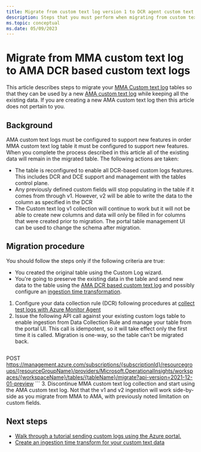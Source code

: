 ```yaml
---
title: Migrate from custom text log version 1 to DCR agent custom text logs.
description: Steps that you must perform when migrating from custom text log v1 to DCR based AMA custom text logs.
ms.topic: conceptual
ms.date: 05/09/2023
---
```


# Migrate from MMA custom text log to AMA DCR based custom text logs
This article describes steps to migrate your [MMA Custom text log](data-source-custom.md) tables so that they can be used by a new [AMA custom text log](data-collection-text-log.md) while keeping all the existing data. If you are creating a new AMA custom text log then this article does not pertain to you.
  
## Background
AMA custom text logs must be configured to support new features in order  MMA custom text log table it must be configured to support new features. When you complete the process described in this article all of the existing data will remain in the migrated table. The following actions are taken:
- The table is reconfigured to enable all DCR-based custom logs features. This includes DCR and DCE support and management with the tables control plane.
- Any previously defined custom fields will stop populating in the table if it comes from through v1. However, v2 will be able to write the data to the column as specified in the DCR 
- The Custom text log v1 collection will continue to work but it will not be able to create new columns and data will only be filled in for columns that were created prior to migration. The portal table management UI can be used to change the schema after migration.

## Migration procedure
You should follow the steps only if the following criteria are true:  
- You created the original table using the Custom Log wizard.
- You're going to preserve the existing data in the table and send new data to the table using the [AMA DCR based custom text log](data-collection-text-log.md) and possibly configure an [ingestion time transformation]( azure-monitor-agent-transformation.md).

1. Configure your data collection rule (DCR) following procedures at [collect test logs with Azure Monitor Agent](data-collection-text-log.md) 
2. Issue the following API call against your existing custom logs table to enable ingestion from Data Collection Rule and manage your table from the portal UI. This call is idempotent, so it will take effect only the first time it is called. Migration is one-way, so the table can’t be migrated back. 
    ```rest
 POST https://management.azure.com/subscriptions/{subscriptionId}/resourcegroups/{resourceGroupName}/providers/Microsoft.OperationalInsights/workspaces/{workspaceName}/tables/{tableName}/migrate?api-version=2021-12-01-preview
    ```
3. Discontinue MMA custom text log collection and start using the AMA custom text log. Not that the v1 and v2 ingestion will work side-by-side as you migrate from MMA to AMA, with previously noted limitation on custom fields.

## Next steps
- [Walk through a tutorial sending custom logs using the Azure portal.](data-collection-text-log.md)
- [Create an ingestion time transform for your custom text data](azure-monitor-agent-transformation.md)
